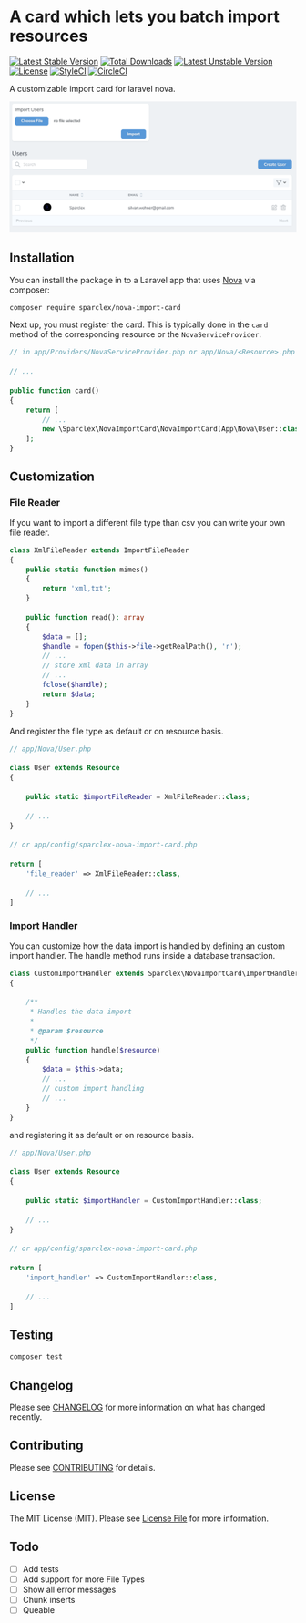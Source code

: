 # A card which lets you batch import resources

[![Latest Stable Version](https://poser.pugx.org/sparclex/nova-import-card/v/stable)](https://packagist.org/packages/sparclex/nova-import-card)
[![Total Downloads](https://poser.pugx.org/sparclex/nova-import-card/downloads)](https://packagist.org/packages/sparclex/nova-import-card)
[![Latest Unstable Version](https://poser.pugx.org/sparclex/nova-import-card/v/unstable)](https://packagist.org/packages/sparclex/nova-import-card)
[![License](https://poser.pugx.org/sparclex/nova-import-card/license)](https://packagist.org/packages/sparclex/nova-import-card)
[![StyleCI](https://github.styleci.io/repos/149668592/shield?branch=master)](https://github.styleci.io/repos/149668592)
[![CircleCI](https://circleci.com/gh/Sparclex/nova-import-card.svg?style=svg)](https://circleci.com/gh/Sparclex/nova-import-card)

A customizable import card for laravel nova.

![Nova Import Card Screenshot](https://raw.githubusercontent.com/sparclex/screenshots/master/nova-import-card-resource-index.png)
## Installation

You can install the package in to a Laravel app that uses [Nova](https://nova.laravel.com) via composer:

```bash
composer require sparclex/nova-import-card
```

Next up, you must register the card. This is typically done in the `card` method of the corresponding resource or the 
`NovaServiceProvider`.

```php
// in app/Providers/NovaServiceProvider.php or app/Nova/<Resource>.php

// ...

public function card()
{
    return [
        // ...
        new \Sparclex\NovaImportCard\NovaImportCard(App\Nova\User::class),
    ];
}
```

## Customization 

### File Reader

If you want to import a different file type than csv you can write your own file reader.

```php
class XmlFileReader extends ImportFileReader
{
    public static function mimes()
    {
        return 'xml,txt';
    }

    public function read(): array
    {
        $data = [];
        $handle = fopen($this->file->getRealPath(), 'r');
        // ...
        // store xml data in array
        // ...
        fclose($handle);
        return $data;
    }
}
```

And register the file type as default or on resource basis.
```php
// app/Nova/User.php

class User extends Resource
{

    public static $importFileReader = XmlFileReader::class;
    
    // ...
}

// or app/config/sparclex-nova-import-card.php

return [
    'file_reader' => XmlFileReader::class,
    
    // ...
]
```

### Import Handler

You can customize how the data import is handled by defining an custom import handler. The handle method runs inside a database transaction.

```php
class CustomImportHandler extends Sparclex\NovaImportCard\ImportHandler
{

    /**
     * Handles the data import
     *
     * @param $resource
     */
    public function handle($resource)
    {
        $data = $this->data;
        // ...
        // custom import handling
        // ...
    }
} 
```

and registering it as default or on resource basis.

```php
// app/Nova/User.php

class User extends Resource
{

    public static $importHandler = CustomImportHandler::class;
    
    // ...
}

// or app/config/sparclex-nova-import-card.php

return [
    'import_handler' => CustomImportHandler::class,
    
    // ...
]
```

## Testing

``` bash
composer test
```

## Changelog

Please see [CHANGELOG](CHANGELOG.md) for more information on what has changed recently.

## Contributing

Please see [CONTRIBUTING](CONTRIBUTING.md) for details.

## License

The MIT License (MIT). Please see [License File](LICENSE.md) for more information.

## Todo
- [ ] Add tests
- [ ] Add support for more File Types
- [ ] Show all error messages
- [ ] Chunk inserts
- [ ] Queable
